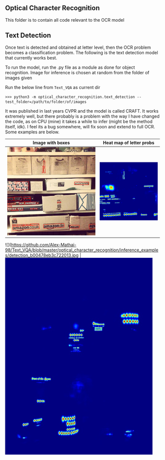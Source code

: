 ## Optical Character Recognition

This folder is to contain all code relevant to the OCR model

## Text Detection

Once text is detected and obtained at letter level, then the OCR problem becomes a classification problem. The following is the text detection model that currently works best.  

To run the model, run the .py file as a module as done for object recognition. Image for inference is chosen at random from the folder of images given 

Run the below line from `Text_VQA` as current dir

    >>> python3 -m optical_character_recognition.text_detection --test_folder=/path/to/folder/of/images

It was published in last years CVPR and the model is called CRAFT. It works extremely well, but there probably is a problem with the way I have changed the code, as on CPU (mine) it takes a while to infer (might be the method itself, idk). I feel its a bug somewhere, will fix soon and extend to full OCR. Some examples are below.

Image with boxes           |  Heat map of letter probs
:-------------------------:|:-------------------------:
![](https://github.com/Alex-Mathai-98/Text_VQA/blob/master/optical_character_recognition/inference_examples/detection_754c36b7179116de.jpg)  |  ![](https://github.com/Alex-Mathai-98/Text_VQA/blob/master/optical_character_recognition/inference_examples/letter_heatmap_754c36b7179116de.jpg)

![](https://github.com/Alex-Mathai-98/Text_VQA/blob/master/optical_character_recognition/inference_examples/detection_b00478eb3c722013.jpg  |  ![](https://github.com/Alex-Mathai-98/Text_VQA/blob/master/optical_character_recognition/inference_examples/letter_heatmap_b00478eb3c722013.jpg)
